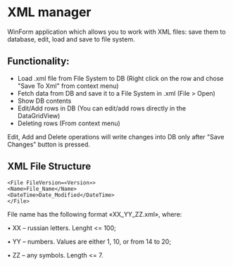 ﻿# XML manager
WinForm application which allows you to work with XML files: save them to database, edit, load and save to file system.

## Functionality:
- Load .xml file from File System to DB (Right click on the row and chose "Save To Xml" from context menu)
- Fetch data from DB and save it to a File System in .xml (File > Open)
- Show DB contents
- Edit/Add rows in DB (You can edit/add rows directly in the DataGridView)
- Deleting rows (From context menu)

Edit, Add and Delete operations will write changes into DB only after "Save Changes" button is pressed.

 ## XML File Structure
 
 ```
<File FileVersion=«Version»> 
<Name>File_Name</Name>    
<DateTime>Date_Modified</DateTime>    
</File>
```

File name has the following format «XX_YY_ZZ.xml», where:

• XX – russian letters. Lenght <= 100;

• YY – numbers. Values are either 1, 10, or from 14 to 20;

• ZZ – any symbols. Length <= 7.
